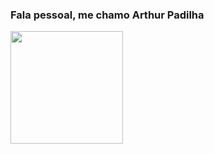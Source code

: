 ### Fala pessoal, me chamo Arthur Padilha

<div>
<a href = "https://github.com/TheKarthur">
  <img height = "180em" src = "https://github-readme-stats.vercel.app/api/top-langs/?username=thekarthur&layout=compact&langs_count=8&theme=dark"/>
</div>
